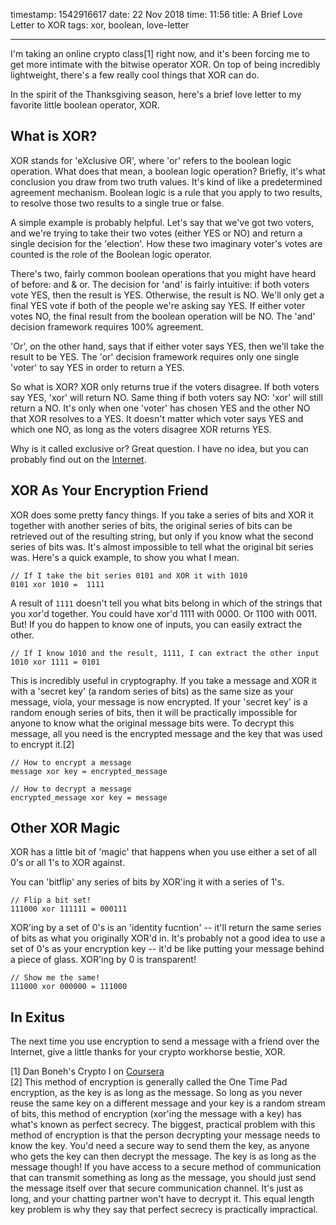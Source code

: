 timestamp: 1542916617
date: 22 Nov 2018
time: 11:56
title: A Brief Love Letter to XOR
tags: xor, boolean, love-letter

---

I'm taking an online crypto class[1] right now, and it's been forcing me to get more intimate with the bitwise operator XOR. On top of being incredibly lightweight, there's a few really cool things that XOR can do. 

In the spirit of the Thanksgiving season, here's a brief love letter to my favorite little boolean operator, XOR.

## What is XOR? 
XOR stands for 'eXclusive OR', where 'or' refers to the boolean logic operation. What does that mean, a boolean logic operation? Briefly, it's what conclusion you draw from two truth values. It's kind of like a predetermined agreement mechanism. Boolean logic is a rule that you apply to two results, to resolve those two results to a single true or false. 

A simple example is probably helpful. Let's say that we've got two voters, and we're trying to take their two votes (either YES or NO) and return a single decision for the 'election'. How these two imaginary voter's votes are counted is the role of the Boolean logic operator.

There's two, fairly common boolean operations that you might have heard of before: and & or. The decision for 'and' is fairly intuitive: if both voters vote YES, then the result is YES. Otherwise, the result is NO. We'll only get a final YES vote if both of the people we're asking say YES. If either voter votes NO, the final result from the boolean operation will be NO. The 'and' decision framework requires 100% agreement.

'Or', on the other hand, says that if either voter says YES, then we'll take the result to be YES. The 'or' decision framework requires only one single 'voter' to say YES in order to return a YES.

So what is XOR? XOR only returns true if the voters disagree. If both voters say YES, 'xor' will return NO. Same thing if both voters say NO: 'xor' will still return a NO. It's only  when one 'voter' has chosen YES and the other NO that XOR resolves to a YES. It doesn't matter which voter says YES and which one NO, as long as the voters disagree XOR returns YES.

Why is it called exclusive or? Great question. I have no idea, but you can probably find out on the [Internet](https://en.wikipedia.org/wiki/Exclusive_or).

## XOR As Your Encryption Friend

XOR does some pretty fancy things. If you take a series of bits and XOR it together with another series of bits, the original series of bits can be retrieved out of the resulting string, but only if you know what the second series of bits was. It's almost impossible to tell what the original bit series was. Here's a quick example, to show you what I mean.

    // If I take the bit series 0101 and XOR it with 1010  
    0101 xor 1010 =  1111  

A result of `1111` doesn't tell you what bits belong in which of the strings that you xor'd together.  You could have xor'd 1111 with 0000. Or 1100 with 0011. But! If you do happen to know one of inputs, you can easily extract the other.

    // If I know 1010 and the result, 1111, I can extract the other input   
    1010 xor 1111 = 0101  

This is incredibly useful in cryptography. If you take a message and XOR it with a 'secret key' (a random series of bits) as the same size as your message, viola, your message is now encrypted. If your 'secret key' is a random enough series of bits, then it will be practically impossible for anyone to know what the original message bits were. To decrypt this message, all you need is the encrypted message and the key that was used to encrypt it.[2]

    // How to encrypt a message   
    message xor key = encrypted_message  
     
    // How to decrypt a message  
    encrypted_message xor key = message  

## Other XOR Magic

XOR has a little bit of 'magic' that happens when you use either a set of all 0's or all 1's to XOR against. 

You can 'bitflip' any series of bits by XOR'ing it with a series of 1's. 

    // Flip a bit set!
    111000 xor 111111 = 000111

XOR'ing by a set of 0's is an 'identity fucntion' -- it'll return the same series of bits as what you originally XOR'd in. It's probably not a good idea to use a set of 0's as your encryption key -- it'd be like putting your message behind a piece of glass.  XOR'ing by 0 is transparent!

    // Show me the same!
    111000 xor 000000 = 111000

## In Exitus

The next time you use encryption to send a message with a friend over the Internet, give a little thanks for your crypto workhorse bestie, XOR.





[1] Dan Boneh's Crypto I on [Coursera](https://www.coursera.org/learn/crypto)  
[2] This method of encryption is generally called the One Time Pad encryption, as the key is as long as the message. So long as you never reuse the same key on a different message and your key is a random stream of bits, this method of encryption (xor'ing the message with a key) has what's known as perfect secrecy.  The biggest, practical problem with this method of encryption is that the person decrypting your message needs to know the key.  You'd need a secure way to send them the key, as anyone who gets the key can then decrypt the message. The key is as long as the message though! If you have access to a secure method of communication that can transmit something as long as the message, you should just send the message itself over that secure communication channel. It's just as long, and your chatting partner won't have to decrypt it. This equal length key problem is why they say that perfect secrecy is practically impractical.
